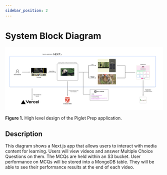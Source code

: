 ```yaml
---
sidebar_position: 2
---
```


# System Block Diagram

<div align="center">

![systemblock](/img/sb1.png)

</div>


<div>
<b>Figure 1.</b> High level design of the Piglet Prep application.

<h2> Description </h2>

This diagram shows a Next.js app that allows users to interact with media content for learning. Users will view videos and answer Multiple Choice Questions on them. The MCQs are held within an S3 bucket. User performance on MCQs will be stored into a MongoDB table. They will be able to see their performance results at the end of each video.

</div>